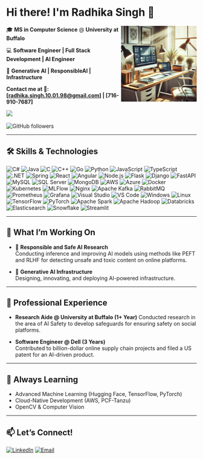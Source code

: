 # Hi there! I'm Radhika Singh 👋

<img src="https://github.com/radhika-singh-10/radhika-singh-10/blob/main/working_desktop_setup.gif" alt="Work in Progress :)"  width="200" align='right'/>

🎓 **MS in Computer Science** @ **University at Buffalo**  

💻 **Software Engineer | Full Stack Development | AI Engineer** 

🤖 **Generative AI | ResponsibleAI | Infrastructure**  


**Contact me at 📧: [radhika.singh.10.01.98@gmail.com] | [716-910-7687]**


![](https://komarev.com/ghpvc/?username=radhika-singh-10)

![GitHub followers](https://img.shields.io/github/followers/radhika-singh-10?label=Follow&style=social)

---

## 🛠️ Skills & Technologies
![C#](https://img.shields.io/badge/-C%23-239120?style=for-the-badge&logo=c-sharp&logoColor=white)
![Java](https://img.shields.io/badge/-Java-ED8B00?style=for-the-badge&logo=openjdk&logoColor=white)
![C](https://img.shields.io/badge/-C-00599C?style=for-the-badge&logo=c&logoColor=white)
![C++](https://img.shields.io/badge/-C%2B%2B-00599C?style=for-the-badge&logo=c%2B%2B&logoColor=white)
![Go](https://img.shields.io/badge/-Go-00ADD8?style=for-the-badge&logo=go&logoColor=white)
![Python](https://img.shields.io/badge/-Python-3776AB?style=for-the-badge&logo=python&logoColor=white)
![JavaScript](https://img.shields.io/badge/-JavaScript-F7DF1E?style=for-the-badge&logo=javascript&logoColor=black)
![TypeScript](https://img.shields.io/badge/-TypeScript-3178C6?style=for-the-badge&logo=typescript&logoColor=white)
![.NET](https://img.shields.io/badge/-.NET-512BD4?style=for-the-badge&logo=.net&logoColor=white)
![Spring](https://img.shields.io/badge/-Spring-6DB33F?style=for-the-badge&logo=spring&logoColor=white)
![React](https://img.shields.io/badge/-React-61DAFB?style=for-the-badge&logo=react&logoColor=black)
![Angular](https://img.shields.io/badge/-Angular-DD0031?style=for-the-badge&logo=angular&logoColor=white)
![Node.js](https://img.shields.io/badge/-Node.js-339933?style=for-the-badge&logo=node.js&logoColor=white)
![Flask](https://img.shields.io/badge/-Flask-000000?style=for-the-badge&logo=flask&logoColor=white)
![Django](https://img.shields.io/badge/-Django-092E20?style=for-the-badge&logo=django&logoColor=white)
![FastAPI](https://img.shields.io/badge/-FastAPI-009688?style=for-the-badge&logo=fastapi&logoColor=white)
![MySQL](https://img.shields.io/badge/-MySQL-4479A1?style=for-the-badge&logo=mysql&logoColor=white)
![SQL Server](https://img.shields.io/badge/-SQL%20Server-CC2927?style=for-the-badge&logo=Microsoft-SQL-Server&logoColor=white)
![MongoDB](https://img.shields.io/badge/-MongoDB-47A248?style=for-the-badge&logo=mongodb&logoColor=white)
![AWS](https://img.shields.io/badge/-AWS-FF9900?style=for-the-badge&logo=amazon-aws&logoColor=white)
![Azure](https://img.shields.io/badge/-Azure-0089D6?style=for-the-badge&logo=microsoft-azure&logoColor=white)
![Docker](https://img.shields.io/badge/-Docker-2496ED?style=for-the-badge&logo=docker&logoColor=white)
![Kubernetes](https://img.shields.io/badge/-Kubernetes-326CE5?style=for-the-badge&logo=kubernetes&logoColor=white)
![MLFlow](https://img.shields.io/badge/-MLflow-0093D1?style=for-the-badge&logo=mlflow&logoColor=white)
![Nginx](https://img.shields.io/badge/-Nginx-009639?style=for-the-badge&logo=nginx&logoColor=white)
![Apache Kafka](https://img.shields.io/badge/-Apache%20Kafka-231F20?style=for-the-badge&logo=apache-kafka&logoColor=white)
![RabbitMQ](https://img.shields.io/badge/-RabbitMQ-FF6600?style=for-the-badge&logo=rabbitmq&logoColor=white)
![Prometheus](https://img.shields.io/badge/-Prometheus-E6522C?style=for-the-badge&logo=prometheus&logoColor=white)
![Grafana](https://img.shields.io/badge/-Grafana-F46800?style=for-the-badge&logo=grafana&logoColor=white)
![Visual Studio](https://img.shields.io/badge/-Visual%20Studio-5C2D91?style=for-the-badge&logo=visual-studio&logoColor=white)
![VS Code](https://img.shields.io/badge/-VS%20Code-007ACC?style=for-the-badge&logo=visual-studio-code&logoColor=white)
![Windows](https://img.shields.io/badge/-Windows-0078D6?style=for-the-badge&logo=windows&logoColor=white)
![Linux](https://img.shields.io/badge/-Linux-FCC624?style=for-the-badge&logo=linux&logoColor=black)
![TensorFlow](https://img.shields.io/badge/-TensorFlow-FF6F00?style=for-the-badge&logo=tensorflow&logoColor=white)
![PyTorch](https://img.shields.io/badge/-PyTorch-EE4C2C?style=for-the-badge&logo=pytorch&logoColor=white)
![Apache Spark](https://img.shields.io/badge/-Apache%20Spark-E25A1C?style=for-the-badge&logo=apachespark&logoColor=white)
![Apache Hadoop](https://img.shields.io/badge/-Apache%20Hadoop-66CCFF?style=for-the-badge&logo=apachehadoop&logoColor=black)
![Databricks](https://img.shields.io/badge/-Databricks-FF3621?style=for-the-badge&logo=databricks&logoColor=white)
![Elasticsearch](https://img.shields.io/badge/-Elasticsearch-005571?style=for-the-badge&logo=elasticsearch&logoColor=white)
![Snowflake](https://img.shields.io/badge/-Snowflake-56B9EB?style=for-the-badge&logo=snowflake&logoColor=white)
![Streamlit](https://img.shields.io/badge/-Streamlit-FF4B4B?style=for-the-badge&logo=streamlit&logoColor=white)



---

## 🚀 What I’m Working On
- 🌟 **Responsible and Safe AI Research**  
  Conducting inference and improving AI models using methods like PEFT and RLHF for detecting unsafe and toxic content on online platforms.
  
- 🌟 **Generative AI Infrastructure**  
  Designing, innovating, and deploying AI-powered infrastructure.

---

## 💼 Professional Experience

- **Research Aide @ University at Buffalo (1+ Year)**
   Conducted research in the area of AI Safety to develop safeguards for ensuring safety on social platforms.
  
- **Software Engineer @ Dell (3 Years)**  
  Contributed to billion-dollar online supply chain projects and filed a US patent for an AI-driven product.  

---

## 🌱 Always Learning
- Advanced Machine Learning (Hugging Face, TensorFlow, PyTorch)  
- Cloud-Native Development (AWS, PCF-Tanzu)  
- OpenCV & Computer Vision  

---

## 📫 Let’s Connect!
[![LinkedIn](https://img.shields.io/badge/-LinkedIn-blue?style=flat-square&logo=linkedin&logoColor=white)](https://linkedin.com/in/radhika-singh)  [![Email](https://img.shields.io/badge/-Email-D14836?style=flat-square&logo=gmail&logoColor=white)](mailto:radhika.singh@example.com)  



<!---
Radhika-singh-10/radhika-singh-10 is a ✨ special ✨ repository because its `README.md` (this file) appears on your GitHub profile.
You can click the Preview link to take a look at your changes.

- 🌱 I’m currently learning to strengthen my data analytics, science, and mathematical foundations...
- 💞️ I'm looking to collaborate on new opportunities in the field of data analytics, science...
--->

